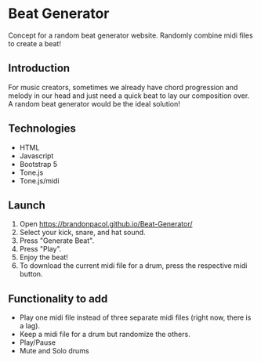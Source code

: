 # Beat Generator
Concept for a random beat generator website. Randomly combine midi files to create a beat!

## Introduction
For music creators, sometimes we already have chord progression and melody in our head and just need a quick beat to lay our composition over. A random beat generator would be the ideal solution!

## Technologies
- HTML
- Javascript
- Bootstrap 5
- Tone.js
- Tone.js/midi

## Launch
1. Open https://brandonpacol.github.io/Beat-Generator/
2. Select your kick, snare, and hat sound.
3. Press "Generate Beat".
4. Press "Play".
5. Enjoy the beat!
5. To download the current midi file for a drum, press the respective midi button.

## Functionality to add
- Play one midi file instead of three separate midi files (right now, there is a lag).
- Keep a midi file for a drum but randomize the others.
- Play/Pause 
- Mute and Solo drums
